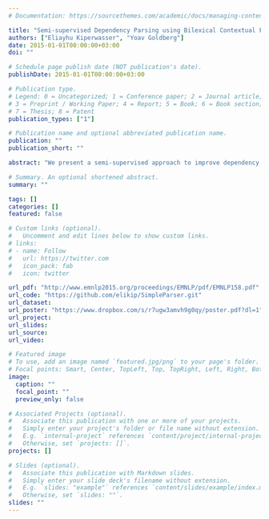 ```yaml
---
# Documentation: https://sourcethemes.com/academic/docs/managing-content/

title: "Semi-supervised Dependency Parsing using Bilexical Contextual Features from Auto-Parsed Data"
authors: ["Eliayhu Kiperwasser", "Yoav Goldberg"]
date: 2015-01-01T00:00:00+03:00
doi: ""

# Schedule page publish date (NOT publication's date).
publishDate: 2015-01-01T00:00:00+03:00

# Publication type.
# Legend: 0 = Uncategorized; 1 = Conference paper; 2 = Journal article;
# 3 = Preprint / Working Paper; 4 = Report; 5 = Book; 6 = Book section;
# 7 = Thesis; 8 = Patent
publication_types: ["1"]

# Publication name and optional abbreviated publication name.
publication: ""
publication_short: ""

abstract: "We present a semi-supervised approach to improve dependency parsing accuracy by using bilexical statistics derived from auto-parsed data. The method is based on estimating the attachment potential of head-modifier words, by taking into account not only the head and modifier words themselves, but also the words surrounding the head and the modifier. When integrating the learned statistics as features in a graph-based parsing model, we observe nice improvements in accuracy when parsing various English datasets."

# Summary. An optional shortened abstract.
summary: ""

tags: []
categories: []
featured: false

# Custom links (optional).
#   Uncomment and edit lines below to show custom links.
# links:
# - name: Follow
#   url: https://twitter.com
#   icon_pack: fab
#   icon: twitter

url_pdf: "http://www.emnlp2015.org/proceedings/EMNLP/pdf/EMNLP158.pdf"
url_code: "https://github.com/elikip/SimpleParser.git"
url_dataset:
url_poster: "https://www.dropbox.com/s/r7ugw3amvh9g0qy/poster.pdf?dl=1"
url_project:
url_slides:
url_source:
url_video:

# Featured image
# To use, add an image named `featured.jpg/png` to your page's folder. 
# Focal points: Smart, Center, TopLeft, Top, TopRight, Left, Right, BottomLeft, Bottom, BottomRight.
image:
  caption: ""
  focal_point: ""
  preview_only: false

# Associated Projects (optional).
#   Associate this publication with one or more of your projects.
#   Simply enter your project's folder or file name without extension.
#   E.g. `internal-project` references `content/project/internal-project/index.md`.
#   Otherwise, set `projects: []`.
projects: []

# Slides (optional).
#   Associate this publication with Markdown slides.
#   Simply enter your slide deck's filename without extension.
#   E.g. `slides: "example"` references `content/slides/example/index.md`.
#   Otherwise, set `slides: ""`.
slides: ""
---
```

